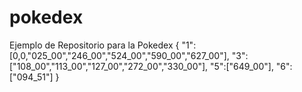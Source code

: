 # pokedex
Ejemplo de Repositorio para la Pokedex 
 { "1":[0,0,"025_00","246_00","524_00","590_00","627_00"],
    "3":["108_00","113_00","127_00","272_00","330_00"],
    "5":["649_00"],
    "6":["094_51"]
}
